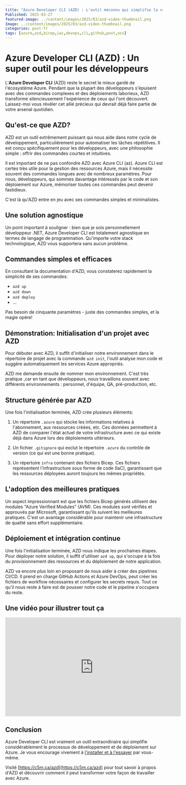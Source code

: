 ```yaml
---
title: "Azure Developer CLI (AZD) : L'outil méconnu qui simplifie la vie des développeurs"	 
Published: 2025-03-27
featured-image: ../content/images/2025/03/azd-video-thumbnail.png
Image: ../content/images/2025/03/azd-video-thumbnail.png
categories: post-fr
tags: [azure,azd,bicep,iac,devops,cli,github,post,oss]
---
```


# Azure Developer CLI (AZD) : Un super outil pour les développeurs

L'**Azure Developer CLI** (AZD) reste le secret le mieux gardé de l'écosystème Azure. Pendant que la plupart des développeurs s'épuisent avec des commandes complexes et des déploiements laborieux, AZD transforme silencieusement l'expérience de ceux qui l'ont découvert. Laissez-moi vous révéler cet allié précieux qui devrait déjà faire partie de votre arsenal quotidien. 

## Qu'est-ce que AZD?

AZD est un outil extrêmement puissant qui nous aide dans notre cycle de développement, particulièrement pour automatiser les tâches répétitives. Il est conçu spécifiquement pour les développeurs, avec une philosophie simple : offrir des commandes courtes et intuitives.

Il est important de ne pas confondre AZD avec Azure CLI (az). Azure CLI est certes très utile pour la gestion des ressources Azure, mais il nécessite souvent des commandes longues avec de nombreux paramètres. Pour nous, développeurs, qui sommes davantage intéressés par le code et son déploiement sur Azure, mémoriser toutes ces commandes peut devenir fastidieux.

C'est là qu'AZD entre en jeu avec ses commandes simples et minimalistes.

## Une solution agnostique

Un point important à souligner : bien que je sois personnellement développeur .NET, Azure Developer CLI est totalement agnostique en termes de langage de programmation. Qu'importe votre stack technologique, AZD vous supportera sans aucun problème.

## Commandes simples et efficaces

En consultant la documentation d'AZD, vous constaterez rapidement la simplicité de ses commandes:
- `azd up`
- `azd down`
- `azd deploy`
- ...

Pas besoin de cinquante paramètres - juste des commandes simples, et la magie opère!

## Démonstration: Initialisation d'un projet avec AZD

Pour débuter avec AZD, il suffit d'initialiser notre environnement dans le répertoire de projet avec la commande `azd init`, l'outil analyse mon code et suggère automatiquement les services Azure appropriés.

AZD me demande ensuite de nommer mon environnement. C'est très pratique ,car en tant que développeurs, nous travaillons souvent avec différents environnements : personnel, d'équipe, QA, pré-production, etc.

## Structure générée par AZD

Une fois l'initialisation terminée, AZD crée plusieurs éléments:

1. Un répertoire `.azure` qui stocke les informations relatives à l'abonnement, aux ressources créées, etc. Ces données permettent à AZD de comparer l'état actuel de votre infrastructure avec ce qui existe déjà dans Azure lors des déploiements ultérieurs.

2. Un fichier `.gitignore` qui exclut le répertoire `.azure` du contrôle de version (ce qui est une bonne pratique).

3. Un répertoire `infra` contenant des fichiers Bicep. Ces fichiers représentent l'infrastructure sous forme de code (IaC), garantissant que les ressources déployées auront toujours les mêmes propriétés.

## L'adoption des meilleures pratiques

Un aspect impressionnant est que les fichiers Bicep générés utilisent des modules "Azure Verified Modules" (AVM). Ces modules sont vérifiés et approuvés par Microsoft, garantissant qu'ils suivent les meilleures pratiques. C'est un avantage considérable pour maintenir une infrastructure de qualité sans effort supplémentaire.

## Déploiement et intégration continue

Une fois l'initialisation terminée, AZD nous indique les prochaines étapes. Pour déployer notre solution, il suffit d'utiliser `azd up`, qui s'occupe à la fois du provisionnement des ressources et du déploiement de notre application.

AZD va encore plus loin en proposant de nous aider à créer des pipelines CI/CD. Il prend en charge GitHub Actions et Azure DevOps, peut créer les fichiers de workflow nécessaires et configurer les secrets requis. Tout ce qu'il nous reste à faire est de pousser notre code et le pipeline s'occupera du reste.

## Une vidéo pour illustrer tout ça

<iframe width="560" height="315" src="https://www.youtube.com/embed/s8DiGC7lUbQ" frameborder="0" allow="accelerometer; autoplay; clipboard-write; encrypted-media; gyroscope; picture-in-picture" allowfullscreen></iframe>

## Conclusion

Azure Developer CLI est vraiment un outil extraordinaire qui simplifie considérablement le processus de développement et de déploiement sur Azure. Je vous encourage vivement à [l'installer et à l'essayer](https://c5m.ca/install-azd) par vous-même.

Visité [https://c5m.ca/azd](https://c5m.ca/azd) pour tout savoir à propos d'AZD et découvrir comment il peut transformer votre façon de travailler avec Azure.